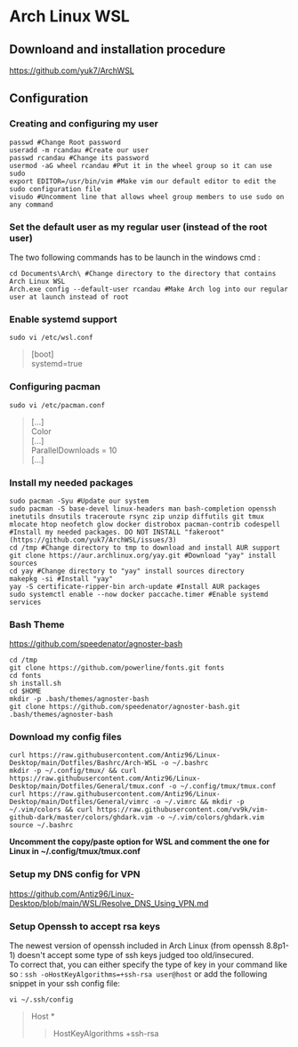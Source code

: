 # Arch Linux WSL

## Downloand and installation procedure

https://github.com/yuk7/ArchWSL

## Configuration

### Creating and configuring my user

```
passwd #Change Root password
useradd -m rcandau #Create our user
passwd rcandau #Change its password
usermod -aG wheel rcandau #Put it in the wheel group so it can use sudo
export EDITOR=/usr/bin/vim #Make vim our default editor to edit the sudo configuration file
visudo #Uncomment line that allows wheel group members to use sudo on any command
```
  
### Set the default user as my regular user (instead of the root user)

The two following commands has to be launch in the windows cmd :  

```
cd Documents\Arch\ #Change directory to the directory that contains Arch Linux WSL
Arch.exe config --default-user rcandau #Make Arch log into our regular user at launch instead of root
```

### Enable systemd support

```
sudo vi /etc/wsl.conf
```

> [boot]  
> systemd=true

### Configuring pacman

```
sudo vi /etc/pacman.conf
```
> [...]  
> Color  
> [...]  
> ParallelDownloads = 10  
> [...]  

### Install my needed packages

```
sudo pacman -Syu #Update our system
sudo pacman -S base-devel linux-headers man bash-completion openssh inetutils dnsutils traceroute rsync zip unzip diffutils git tmux mlocate htop neofetch glow docker distrobox pacman-contrib codespell #Install my needed packages. DO NOT INSTALL "fakeroot" (https://github.com/yuk7/ArchWSL/issues/3)
cd /tmp #Change directory to tmp to download and install AUR support
git clone https://aur.archlinux.org/yay.git #Download "yay" install sources
cd yay #Change directory to "yay" install sources directory
makepkg -si #Install "yay"
yay -S certificate-ripper-bin arch-update #Install AUR packages
sudo systemctl enable --now docker paccache.timer #Enable systemd services
```
  
### Bash Theme

https://github.com/speedenator/agnoster-bash  
  
```
cd /tmp
git clone https://github.com/powerline/fonts.git fonts
cd fonts
sh install.sh
cd $HOME
mkdir -p .bash/themes/agnoster-bash
git clone https://github.com/speedenator/agnoster-bash.git .bash/themes/agnoster-bash
```

### Download my config files
  
```
curl https://raw.githubusercontent.com/Antiz96/Linux-Desktop/main/Dotfiles/Bashrc/Arch-WSL -o ~/.bashrc
mkdir -p ~/.config/tmux/ && curl https://raw.githubusercontent.com/Antiz96/Linux-Desktop/main/Dotfiles/General/tmux.conf -o ~/.config/tmux/tmux.conf
curl https://raw.githubusercontent.com/Antiz96/Linux-Desktop/main/Dotfiles/General/vimrc -o ~/.vimrc && mkdir -p ~/.vim/colors && curl https://raw.githubusercontent.com/vv9k/vim-github-dark/master/colors/ghdark.vim -o ~/.vim/colors/ghdark.vim
source ~/.bashrc
```

**Uncomment the copy/paste option for WSL and comment the one for Linux in ~/.config/tmux/tmux.conf**
  
### Setup my DNS config for VPN
  
https://github.com/Antiz96/Linux-Desktop/blob/main/WSL/Resolve_DNS_Using_VPN.md
  
### Setup Openssh to accept rsa keys

The newest version of openssh included in Arch Linux (from openssh 8.8p1-1) doesn't accept some type of ssh keys judged too old/insecured.  
To correct that, you can either specify the type of key in your command like so : `ssh -oHostKeyAlgorithms=+ssh-rsa user@host` or add the following snippet in your ssh config file:

```
vi ~/.ssh/config
```
> Host *
> >  HostKeyAlgorithms +ssh-rsa
